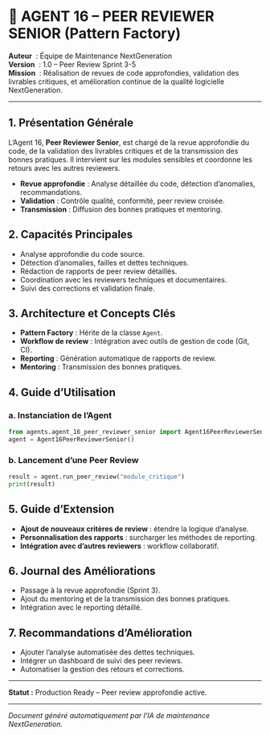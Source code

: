 # 🧐 AGENT 16 – PEER REVIEWER SENIOR (Pattern Factory)

**Auteur**    : Équipe de Maintenance NextGeneration  
**Version**   : 1.0 – Peer Review Sprint 3-5  
**Mission**   : Réalisation de revues de code approfondies, validation des livrables critiques, et amélioration continue de la qualité logicielle NextGeneration.

---

## 1. Présentation Générale

L’Agent 16, **Peer Reviewer Senior**, est chargé de la revue approfondie du code, de la validation des livrables critiques et de la transmission des bonnes pratiques. Il intervient sur les modules sensibles et coordonne les retours avec les autres reviewers.

- **Revue approfondie** : Analyse détaillée du code, détection d’anomalies, recommandations.
- **Validation** : Contrôle qualité, conformité, peer review croisée.
- **Transmission** : Diffusion des bonnes pratiques et mentoring.

## 2. Capacités Principales

- Analyse approfondie du code source.
- Détection d’anomalies, failles et dettes techniques.
- Rédaction de rapports de peer review détaillés.
- Coordination avec les reviewers techniques et documentaires.
- Suivi des corrections et validation finale.

## 3. Architecture et Concepts Clés

- **Pattern Factory** : Hérite de la classe `Agent`.
- **Workflow de review** : Intégration avec outils de gestion de code (Git, CI).
- **Reporting** : Génération automatique de rapports de review.
- **Mentoring** : Transmission des bonnes pratiques.

## 4. Guide d’Utilisation

### a. Instanciation de l’Agent
```python
from agents.agent_16_peer_reviewer_senior import Agent16PeerReviewerSenior
agent = Agent16PeerReviewerSenior()
```

### b. Lancement d’une Peer Review
```python
result = agent.run_peer_review("module_critique")
print(result)
```

## 5. Guide d’Extension

- **Ajout de nouveaux critères de review** : étendre la logique d’analyse.
- **Personnalisation des rapports** : surcharger les méthodes de reporting.
- **Intégration avec d’autres reviewers** : workflow collaboratif.

## 6. Journal des Améliorations

- Passage à la revue approfondie (Sprint 3).
- Ajout du mentoring et de la transmission des bonnes pratiques.
- Intégration avec le reporting détaillé.

## 7. Recommandations d’Amélioration

- Ajouter l’analyse automatisée des dettes techniques.
- Intégrer un dashboard de suivi des peer reviews.
- Automatiser la gestion des retours et corrections.

---

**Statut :** Production Ready – Peer review approfondie active.

---

*Document généré automatiquement par l’IA de maintenance NextGeneration.*